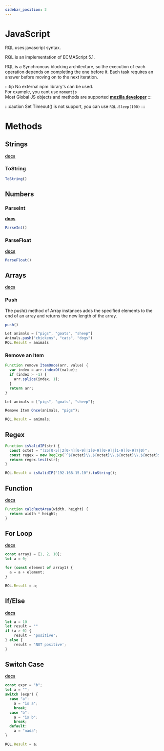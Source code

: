 ```yaml
---
sidebar_position: 2
---
```


# JavaScript
RQL uses javascript syntax. 

RQL is an implementation of ECMAScript 5.1.

RQL is a Synchronous blocking architecture, so the execution of each operation depends on completing the one before it. Each task requires an answer before moving on to the next iteration.

:::tip
No external npm library's can be used. <br/>
For example, you cant use `momentjs` <br/>
Most Global JS objects and methods are supported **[mozilla developer](https://developer.mozilla.org/en-US/docs/Web/JavaScript/Reference/Global_Objects)**
:::

:::caution
Set Timeout() is not support, you can use `RQL.Sleep(100)`
:::


# Methods

## Strings

**[docs](https://developer.mozilla.org/en-US/docs/Web/JavaScript/Reference/Global_Objects/String)**


### ToString

```js
ToString()
```

## Numbers

### ParseInt

**[docs](https://developer.mozilla.org/en-US/docs/Web/JavaScript/Reference/Global_Objects/parseInt)**

```js
ParseInt()
```

### ParseFloat

**[docs](https://developer.mozilla.org/en-US/docs/Web/JavaScript/Reference/Global_Objects/parseFloat)**


```js
ParseFloat()
```

## Arrays

**[docs](https://developer.mozilla.org/en-US/docs/Web/JavaScript/Reference/Global_Objects/Array)**


### Push
The push() method of Array instances adds the specified elements to the end of an array and returns the new length of the array.

```js
push()
```

```js
Let animals = ["pigs", "goats", "sheep"]
Animals.push("chickens", "cats", "dogs")
RQL.Result = animals
```

### Remove an Item

```js
Function remove ItemOnce(arr, value) {
  var index = arr.indexOf(value);
  if (index > -1) {
    arr.splice(index, 1);
  }
  return arr;
}

Let animals = ["pigs", "goats", "sheep"];

Remove Item Once(animals, "pigs");

RQL.Result = animals;
```

## Regex

```js
Function isValidIP(str) {
  const octet = "(25[0-5]|2[0-4][0-9]|1[0-9][0-9]|[1-9][0-9]?|0)";
  const regex = new RegExp(`^${octet}\\.${octet}\\.${octet}\\.${octet}$`);
  return regex.test(str);
}

RQL.Result = isValidIP("192.168.15.10").toString();
```

## Function
**[docs](https://developer.mozilla.org/en-US/docs/Web/JavaScript/Reference/Statements/function)**


```js
Function calcRectArea(width, height) {
  return width * height;
}
```


## For Loop

**[docs](https://developer.mozilla.org/en-US/docs/Web/JavaScript/Reference/Statements/for)**


```js
const array1 = [1, 2, 10];
let a = 0;

for (const element of array1) {
  a = a + element;
}

RQL.Result = a;
```

## If/Else

**[docs](https://developer.mozilla.org/en-US/docs/Web/JavaScript/Reference/Statements/if...else)**

```js
let a = 10
let result = ""
if (a > 0) {
    result = 'positive';
} else {
    result = 'NOT positive';
}
```

## Switch Case

**[docs](https://developer.mozilla.org/en-US/docs/Web/JavaScript/Reference/Statements/switch)**

```js
const expr = "b";
let a = "";
switch (expr) {
  case "a":
    a = "is a";
    break;
  case "b":
    a = "is b";
    break;
  default:
    a = "nada";
}

RQL.Result = a;
```
